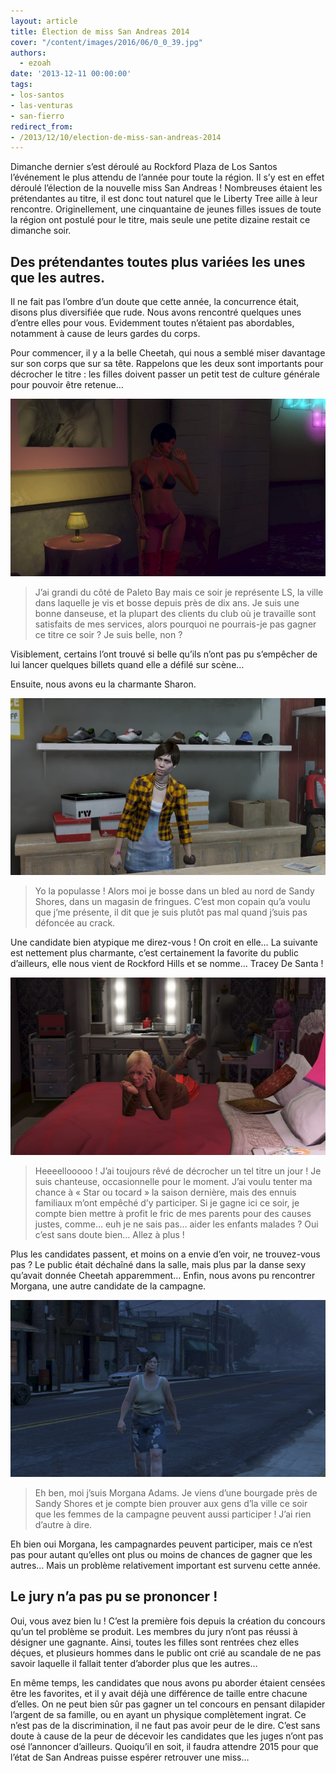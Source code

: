 ```yaml
---
layout: article
title: Élection de miss San Andreas 2014
cover: "/content/images/2016/06/0_0_39.jpg"
authors:
  - ezoah
date: '2013-12-11 00:00:00'
tags:
- los-santos
- las-venturas
- san-fierro
redirect_from:
- /2013/12/10/election-de-miss-san-andreas-2014
---
```


Dimanche dernier s’est déroulé au Rockford Plaza de Los Santos l’événement le plus attendu de l’année pour toute la région. Il s’y est en effet déroulé l’élection de la nouvelle miss San Andreas ! Nombreuses étaient les prétendantes au titre, il est donc tout naturel que le Liberty Tree aille à leur rencontre. Originellement, une cinquantaine de jeunes filles issues de toute la région ont postulé pour le titre, mais seule une petite dizaine restait ce dimanche soir.

## Des prétendantes toutes plus variées les unes que les autres.

Il ne fait pas l’ombre d’un doute que cette année, la concurrence était, disons plus diversifiée que rude. Nous avons rencontré quelques unes d’entre elles pour vous. Evidemment toutes n’étaient pas abordables, notamment à cause de leurs gardes du corps.

Pour commencer, il y a la belle Cheetah, qui nous a semblé miser davantage sur son corps que sur sa tête. Rappelons que les deux sont importants pour décrocher le titre : les filles doivent passer un petit test de culture générale pour pouvoir être retenue…

![](/content/images/2016/06/0_0_40.jpg)

> J’ai grandi du côté de Paleto Bay mais ce soir je représente LS, la ville dans laquelle je vis et bosse depuis près de dix ans. Je suis une bonne danseuse, et la plupart des clients du club où je travaille sont satisfaits de mes services, alors pourquoi ne pourrais-je pas gagner ce titre ce soir ? Je suis belle, non ?

Visiblement, certains l’ont trouvé si belle qu’ils n’ont pas pu s’empêcher de lui lancer quelques billets quand elle a défilé sur scène…

Ensuite, nous avons eu la charmante Sharon.

![](/content/images/2016/06/0_0_41.jpg)

> Yo la populasse ! Alors moi je bosse dans un bled au nord de Sandy Shores, dans un magasin de fringues. C’est mon copain qu’a voulu que j’me présente, il dit que je suis plutôt pas mal quand j’suis pas défoncée au crack.

Une candidate bien atypique me direz-vous ! On croit en elle… La suivante est nettement plus charmante, c’est certainement la favorite du public d’ailleurs, elle nous vient de Rockford Hills et se nomme… Tracey De Santa !

![](/content/images/2016/06/0_0_42.jpg)

> Heeeellooooo ! J’ai toujours rêvé de décrocher un tel titre un jour ! Je suis chanteuse, occasionnelle pour le moment. J’ai voulu tenter ma chance à « Star ou tocard » la saison dernière, mais des ennuis familiaux m’ont empêché d’y participer. Si je gagne ici ce soir, je compte bien mettre à profit le fric de mes parents pour des causes justes, comme… euh je ne sais pas… aider les enfants malades ? Oui c’est sans doute bien… Allez à plus !

Plus les candidates passent, et moins on a envie d’en voir, ne trouvez-vous pas ? Le public était déchaîné dans la salle, mais plus par la danse sexy qu’avait donnée Cheetah apparemment… Enfin, nous avons pu rencontrer Morgana, une autre candidate de la campagne.

![](/content/images/2016/06/0_0_43.jpg)

> Eh ben, moi j’suis Morgana Adams. Je viens d’une bourgade près de Sandy Shores et je compte bien prouver aux gens d’la ville ce soir que les femmes de la campagne peuvent aussi participer ! J’ai rien d’autre à dire.

Eh bien oui Morgana, les campagnardes peuvent participer, mais ce n’est pas pour autant qu’elles ont plus ou moins de chances de gagner que les autres… Mais un problème relativement important est survenu cette année.

## Le jury n’a pas pu se prononcer !

Oui, vous avez bien lu ! C’est la première fois depuis la création du concours qu’un tel problème se produit. Les membres du jury n’ont pas réussi à désigner une gagnante. Ainsi, toutes les filles sont rentrées chez elles déçues, et plusieurs hommes dans le public ont crié au scandale de ne pas savoir laquelle il fallait tenter d’aborder plus que les autres…

En même temps, les candidates que nous avons pu aborder étaient censées être les favorites, et il y avait déjà une différence de taille entre chacune d’elles. On ne peut bien sûr pas gagner un tel concours en pensant dilapider l’argent de sa famille, ou en ayant un physique complètement ingrat. Ce n’est pas de la discrimination, il ne faut pas avoir peur de le dire. C’est sans doute à cause de la peur de décevoir les candidates que les juges n’ont pas osé l’annoncer d’ailleurs. Quoiqu’il en soit, il faudra attendre 2015 pour que l’état de San Andreas puisse espérer retrouver une miss…